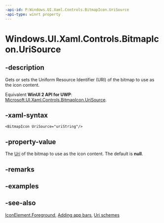 ```yaml
---
-api-id: P:Windows.UI.Xaml.Controls.BitmapIcon.UriSource
-api-type: winrt property
---
```


<!-- Property syntax
public Windows.Foundation.Uri UriSource { get;  set; }
-->

# Windows.UI.Xaml.Controls.BitmapIcon.UriSource

## -description
Gets or sets the Uniform Resource Identifier (URI) of the bitmap to use as the icon content.

Equivalent **WinUI 2 API for UWP**: [Microsoft.UI.Xaml.Controls.BitmapIcon.UriSource](/windows/winui/api/microsoft.ui.xaml.controls.bitmapicon.urisource).

## -xaml-syntax
```xaml
<BitmapIcon UriSource="uriString"/>
```


## -property-value
The [Uri](../windows.foundation/uri.md) of the bitmap to use as the icon content. The default is **null**.

## -remarks

## -examples

## -see-also
[IconElement.Foreground](iconelement_foreground.md), [Adding app bars](/previous-versions/windows/apps/hh781230(v=win.10)), [Uri schemes](/previous-versions/windows/apps/jj655406(v=win.10))
